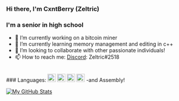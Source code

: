 ### Hi there, I'm CxntBerry (Zeltric)

### I'm a senior in high school
- 🔭 I’m currently working on a bitcoin miner
- 🌱 I’m currently learning memory management and editing in c++
- 👯 I’m looking to collaborate with other passionate individuals!
- 📫 How to reach me: [Discord](https://discordapp.com/users/350893170567020545): Zeltric#2518
<br />
### Languages:
<img alt ="cpp" width="22px" src="https://cdn.cdnlogo.com/logos/c/76/c.svg" />
<img alt ="js/node" width="22px" src="https://cdn.cdnlogo.com/logos/n/94/nodejs-icon.svg" />
<img alt ="python" width="22px" src="https://cdn.cdnlogo.com/logos/p/3/python.svg" />
<img alt ="lua" width="22px" src="https://cdn.cdnlogo.com/logos/l/50/lua.svg" />
-and Assembly!


[![My GitHub Stats](https://github-readme-stats.vercel.app/api/?username=CxntBerry&count_private=true&theme=tokyonight&showicons=true)]()
